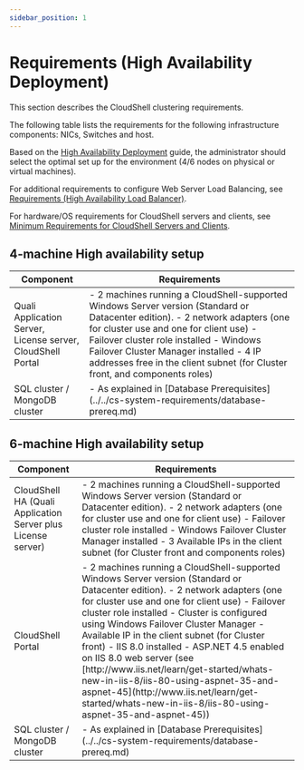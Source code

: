 ```yaml
---
sidebar_position: 1
---
```


# Requirements (High Availability Deployment)

This section describes the CloudShell clustering requirements.

The following table lists the requirements for the following infrastructure components: NICs, Switches and host.

Based on the [High Availability Deployment](../../ha-deployment/index.md) guide, the administrator should select the optimal set up for the environment (4/6 nodes on physical or virtual machines).

For additional requirements to configure Web Server Load Balancing, see [Requirements (High Availability Load Balancer)](../install-configure-cs-server/install-configure-cs-portal/config-web-server-load-balancing/requirements.md).

For hardware/OS requirements for CloudShell servers and clients, see [Minimum Requirements for CloudShell Servers and Clients](../../cs-system-requirements/min-requirements-for-cs.md).

## 4-machine High availability setup

<table>
<thead>
    <th>Component</th>
    <th>Requirements</th>
</thead>
<tbody>
    <tr>
        <td>Quali Application Server, License server, CloudShell Portal</td>
        <td>
        - 2 machines running a CloudShell-supported Windows Server version (Standard or Datacenter edition).
        - 2 network adapters (one for cluster use and one for client use)
        - Failover cluster role installed
        - Windows Failover Cluster Manager installed
        - 4 IP addresses free in the client subnet (for Cluster front, and components roles)
        </td>
    </tr>
    <tr>
        <td>SQL cluster / MongoDB cluster</td>
        <td>
        - As explained in [Database Prerequisites](../../cs-system-requirements/database-prereq.md)
        </td>
    </tr>
</tbody>
</table>


## 6-machine High availability setup

<table>
<thead>
    <th>Component</th>
    <th>Requirements</th>
</thead>
<tbody>
    <tr>
        <td>CloudShell HA (Quali Application Server plus License server)</td>
        <td>
        - 2 machines running a CloudShell-supported Windows Server version (Standard or Datacenter edition).
        - 2 network adapters (one for cluster use and one for client use)
        - Failover cluster role installed
        - Windows Failover Cluster Manager installed
        - 3 Available IPs in the client subnet (for Cluster front and components roles)
        </td>
    </tr>
    <tr>
        <td>CloudShell Portal</td>
        <td>
        - 2 machines running a CloudShell-supported Windows Server version (Standard or Datacenter edition).
        - 2 network adapters (one for cluster use and one for client use)
        - Failover cluster role installed
        - Cluster is configured using Windows Failover Cluster Manager
        - Available IP in the client subnet (for Cluster front)
        - IIS 8.0 installed
        - ASP.NET 4.5 enabled on IIS 8.0 web server (see [http://www.iis.net/learn/get-started/whats-new-in-iis-8/iis-80-using-aspnet-35-and-aspnet-45](http://www.iis.net/learn/get-started/whats-new-in-iis-8/iis-80-using-aspnet-35-and-aspnet-45))
        </td>
    </tr>
    <tr>
        <td>SQL cluster / MongoDB cluster</td>
        <td>
        - As explained in [Database Prerequisites](../../cs-system-requirements/database-prereq.md)
        </td>
    </tr>
</tbody>
</table>
